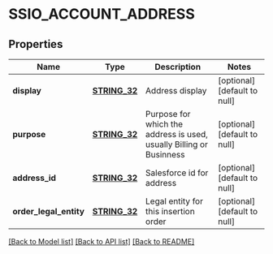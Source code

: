 # SSIO_ACCOUNT_ADDRESS

## Properties
Name | Type | Description | Notes
------------ | ------------- | ------------- | -------------
**display** | [**STRING_32**](STRING_32.md) | Address display | [optional] [default to null]
**purpose** | [**STRING_32**](STRING_32.md) | Purpose for which the address is used, usually Billing or Businness | [optional] [default to null]
**address_id** | [**STRING_32**](STRING_32.md) | Salesforce id for address | [optional] [default to null]
**order_legal_entity** | [**STRING_32**](STRING_32.md) | Legal entity for this insertion order | [optional] [default to null]

[[Back to Model list]](../README.md#documentation-for-models) [[Back to API list]](../README.md#documentation-for-api-endpoints) [[Back to README]](../README.md)


